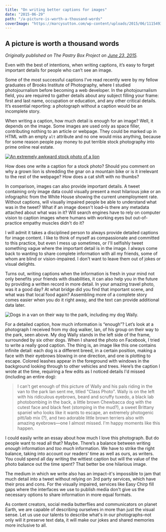 ```yaml
---
title: "On writing better captions for images"
date: "2015-06-29"
path: "/a-picture-is-worth-a-thousand-words"
coverImage: "https://marcysutton.com/wp-content/uploads/2015/06/11154933_716230223118_3831380375912973928_o.jpg"
---
```


## A picture is worth a thousand words

_Originally published on The Pastry Box Project on [June 23, 2015](https://the-pastry-box-project.net/marcy-sutton/2015-June-23)._

Even with the best of intentions, when writing captions, it’s easy to forget important details for people who can’t see an image.

Some of the most successful captions I’ve read recently were by my fellow graduates of Brooks Institute of Photography, where I studied photojournalism before becoming a web developer. In the photojournalism field, you are required to gather details about any subject filling your frame: first and last name, occupation or education, and any other critical details. It’s essential reporting: a photograph without a caption would be an incomplete story.

When writing a caption, how much detail is enough for an image? Well, it depends on the image. Some images are used only as space filler, contributing nothing to an article or webpage. They could be marked up in HTML with an empty `alt` attribute and no one would miss anything, because for some reason people pay money to put terrible stock photography into prime online real estate.

[![An extremely awkward stock photo of a lion](https://marcysutton.com/wp-content/uploads/2015/06/stock-lion.jpg)](http://awkwardstockphotos.com/post/119460646226)

How does one write a caption for a stock photo? Should you comment on why a grown lion is shredding the gnar on a mountain bike or is it irrelevant to the rest of the webpage? How does a cat shift with no thumbs?

In comparison, images can also provide important details. A tweet containing only image data could visually present a most hilarious joke or an infographic from the White House showing the current unemployment rate. Without captions, will visually impaired people be able to understand what was in the tweet? What if an image doesn't load–is there any metadata attached about what was in it? Will search engines have to rely on computer vision to caption images where humans with working eyes but out-of-practice empathy muscles didn't do it?

I will admit it takes a disciplined person to always provide detailed captions for image content. I like to think of myself as compassionate and committed to this practice, but even I mess up sometimes, or I'll selfishly tweet something vague where the important detail is in the image. I always come back to wanting to share complete information with all my friends, some of whom are blind or vision-impaired. I don't want to leave them out of jokes or visual delights.

Turns out, writing captions when the information is fresh in your mind not only benefits your friends with disabilities, it can also help you in the future by providing a written record in more detail. In your amazing travel photo, was it a good day? At what bridge did you find that important scene, and what was that local food again? Assembling more of a complete story comes easier when you do it right away, and the text can provide additional data later.

![Dogs in a van on their way to the park, including my dog Wally.](https://marcysutton.com/wp-content/uploads/2015/06/11154933_716230223118_3831380375912973928_o.jpg)

For a detailed caption, how much information is “enough”? Let’s look at a photograph I received from my dog walker, Ian, of his group on their way to the park, seen above. My dog Wally stands in the left side of the frame, surrounded by six other dogs. When I shared the photo on Facebook, I tried to write a really good caption. The thing is, an image like this one contains infinite detail: each dog is a different breed, in a certain position, making a face with their eyebrows blowing in one direction, and one is plotting to escape. Colored leashes appear in the foreground with windows in the background looking through to other vehicles and trees. Here’s the caption I wrote at the time, requiring a few edits as I noticed details I'd missed (including an entire dog):

> I can't get enough of this picture of Wally and his pals riding in the van to the park Ian sent me, titled "Class Photo". Wally is on the left with his ridiculous eyebrows, beard and scruffy tuxedo, a black lab photobombing in the back, a little brown Chewbacca dog with the cutest face and black feet (stomping in the mud?), a sweet Brittany spaniel who looks like it wants to escape, an extremely photogenic pitt/lab mix (?), and two adorable little brown terriers also with amazing eyebrows—one I almost missed. I'm happy moments like this happen.

I could easily write an essay about how much I love this photograph. But do people want to read all that? Maybe. There’s a balance between writing _enough_ information and _too much_ information. We have to strike the right balance, taking into account our readers’ time as well as ours, as writers. You could spend all day writing the wittiest caption but will the value of the photo balance out the time spent? That better be one hilarious image.

The medium in which we write also has an impact–it's impossible to jam that much detail into a tweet without relying on 3rd party services, which have their pros and cons. For the visually impaired, services like Easy Chirp fill gaps where the interfaces we use to publish media don't give us the necessary options to share information in more equal formats.

As content creators, social media butterflies and communicators on planet Earth, we are capable of describing ourselves in more than just the visual sense. Let us use our talents to describe what's in our photographs–not only will it preserve text data, it will make our jokes and shared memories more inclusive to all.
